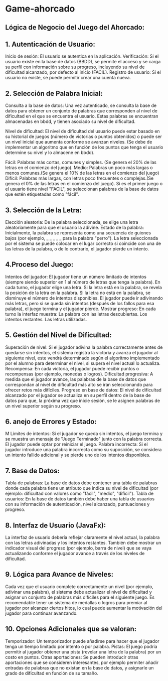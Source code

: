 # Game-ahorcado
## Lógica de Negocio del Juego del Ahorcado:

##  1. <b>Autenticación de Usuario:</b>
Inicio de sesión: El usuario se autentica en la aplicación.
Verificación: Si el usuario existe en la base de datos (BBDD), se permite el acceso y se carga su perfil con información sobre su progreso,
 incluyendo su nivel de dificultad alcanzado, por defecto al inicio (FACIL).
Registro de usuario: Si el usuario no existe, se puede permitir crear una cuenta nueva.

## 2. <b>Selección de Palabra Inicial:</b> 

Consulta a la base de datos: Una vez autenticado, se consulta la base de datos para obtener un conjunto de palabras que corresponden al nivel de 
dificultad en el que se encuentra el usuario. Estas palabras se encuentran almacenadas en bbdd, y tienen asociado su nivel de dificultad.


Nivel de dificultad: El nivel de dificultad del usuario puede estar basado en su historial de juegos (número de victorias o puntos obtenidos) o 
puede ser un nivel inicial que aumenta conforme se avanzan niveles. (Se debe de implementar un algoritmo que en función de los puntos que tenga
 el usuario determine su nivel y lo almacene en bbdd).

Fácil: Palabras más cortas, comunes y simples. (Se genera el 20% de las letras en el comienzo del juego).
Medio: Palabras un poco más largas o menos comunes.(Se genera el 10% de las letras en el comienzo del juego)
Difícil: Palabras más largas, con letras poco frecuentes o complejas.(Se genera el 0% de las letras en el comienzo del juego).
Si es el primer juego o el usuario tiene nivel "FACIL", se seleccionan palabras de la base de datos que estén etiquetadas 
como "fácil".


##  3. <b>Selección de la Letra:</b>

Elección aleatoria: De la palabra seleccionada, se elige una letra aleatoriamente para que el usuario la adivine.
Estado de la palabra: Inicialmente, la palabra se representa como una secuencia de guiones bajos (por ejemplo, _ _ _ _ _ para la palabra "perro").
 La letra seleccionada por el sistema se puede colocar en el lugar correcto si coincide con una de las letras de la palabra, o de lo contrario, 
 el jugador pierde un intento.
##  4.<b>Proceso del Juego:</b> 
Intentos del jugador: El jugador tiene un número limitado de intentos (siempre siendo superior en 1 al número de letras que tenga la palabra).
En cada turno, el jugador elige una letra.
Si la letra está en la palabra, se revela la posición de la letra en la palabra.
Si la letra no está en la palabra, se disminuye el número de intentos disponibles.
El jugador puede ir adivinando más letras, pero si se queda sin intentos (después de los fallos para esa palabra), el juego termina y el jugador pierde.
Mostrar progreso: En cada turno la interfaz muestra:
La palabra con las letras descubiertas.
Los intentos restantes.
Las letras utilizadas.

##  5. <b>Gestión del Nivel de Dificultad:</b>

Superación de nivel: Si el jugador adivina la palabra correctamente antes de quedarse sin intentos, el sistema registra la victoria y avanza
 el jugador al siguiente nivel, este vendrá determinado según el algoritmo implementado por el alumno para determinar el nivel, si supera el
  nivel actual lo actualiza.
Recompensa: En cada victoria, el jugador puede recibir puntos o recompensas (por ejemplo, monedas o logros).
Dificultad progresiva: A medida que el jugador avance, las palabras de la base de datos que correspondan al nivel de dificultad más alto 
se irán seleccionando para ofrecer retos más difíciles.
Progreso en base de datos: El nivel de dificultad alcanzado por el jugador se actualiza en su perfil dentro de la base de datos para que,
 la próxima vez que inicie sesión, se le asignen palabras de un nivel superior según su progreso.

##  6. <b>anejo de Errores y Estado:</b> 
M Límites de intentos: Si el jugador se queda sin intentos, el juego termina y se muestra un mensaje de "Juego Terminado" junto con la palabra correcta. El jugador puede optar por reiniciar el juego.
Palabra incorrecta: Si el jugador introduce una palabra incorrecta como su suposición, se considera un intento fallido adicional y se pierde uno de los intentos disponibles.
##  7. <b>Base de Datos:</b>
Tabla de palabras: La base de datos debe contener una tabla de palabras donde cada palabra tiene un atributo que indica su nivel de dificultad (por ejemplo: dificultad con valores como "fácil", "medio", "difícil").
Tabla de usuarios: En la base de datos también debe haber una tabla de usuarios con su información de autenticación, nivel alcanzado, puntuaciones y progreso.
##  8. <b>Interfaz de Usuario (JavaFx):</b>
La interfaz de usuario debería reflejar claramente el nivel actual, la palabra con las letras adivinadas y los intentos restantes.
También debe mostrar un indicador visual del progreso (por ejemplo, barra de nivel) que se vaya actualizando conforme el jugador avance a través de los niveles de dificultad.
## 9. <b>Lógica para Avance de Niveles:</b>
Cada vez que el usuario complete correctamente un nivel (por ejemplo, adivinar una palabra), el sistema debe actualizar el nivel de dificultad y asignar un conjunto de palabras más difíciles para el siguiente juego.
Es recomendable tener un sistema de medallas o logros para premiar al jugador por alcanzar ciertos hitos, lo cual puede aumentar la motivación del jugador para continuar avanzando.
## 10. <b>Opciones Adicionales que se valoran:</b>
Temporizador: Un temporizador puede añadirse para hacer que el jugador tenga un tiempo limitado por intento o por palabra.
Pistas: El juego podría permitir al jugador obtener una pista (revelar una letra de la palabra) por un costo en puntos.
Otras aportaciones: Se pueden introducir otras aportaciones que se consideren interesantes, por ejemplo permiter añadir entradas de palabras que no existan en la base de datos, y asignarle un grado de dificultad en función de su tamaño.
````